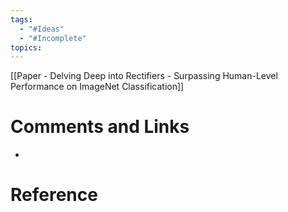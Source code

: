 ```yaml
---
tags:
  - "#Ideas"
  - "#Incomplete"
topics:
---
```

[[Paper - Delving Deep into Rectifiers - Surpassing Human-Level Performance on ImageNet Classification]]
# Comments and Links
- 
# Reference